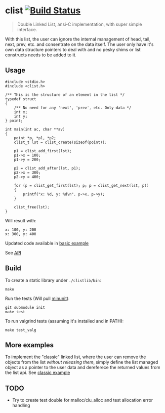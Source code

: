 # clist     [![Build Status](https://travis-ci.org/avivg/clist.svg?branch=master)](https://travis-ci.org/avivg/clist)
> Double Linked List, ansi-C implementation, with super simple interface.

With this list, the user can ignore the internal management of head, tail, next, prev, etc. and consentrate on the data itself. The user only have it's own data structure pointers to deal with and no pesky shims or list constructs needs to be added to it.

## Usage

    #include <stdio.h>
    #include <clist.h>
    
    /** This is the structure of an element in the list */
    typedef struct
    {
        /** No need for any 'next', 'prev', etc. Only data */
        int x;
        int y;
    } point;

    int main(int ac, char **av)
    {
        point *p, *p1, *p2;
        clist_t lst = clist_create(sizeof(point));

        p1 = clist_add_first(lst);
        p1->x = 100;
        p1->y = 200;
        
        p2 = clist_add_after(lst, p1);
        p2->x = 300;
        p2->y = 400;

        for (p = clist_get_first(lst); p; p = clist_get_next(lst, p))
        {
            printf("x: %d, y: %d\n", p->x, p->y);
        }

        clist_free(lst);
    }

Will result with:

    x: 100, y: 200
    x: 300, y: 400

Updated code available in [basic example](example/basic_example.c)

See [API](clistlib/include/clist.h)

## Build
To create a static library under `./clistlib/bin`:

    make

Run the tests (Will pull [minunit](https://github.com/siu/minunit)):

    git submodule init
    make test

To run valgrind tests (assuming it's installed and in PATH):

    make test_valg

## More examples
To implement the "classic" linked list, where the user can remove the objects from the list _without releasing them_, simply define the list managed object as a pointer to the user data and dereferece the returned values from the list api.
See [classic example](example/classic_example.c)

## TODO
* Try to create test double for malloc/clu_alloc and test allocation error handling
